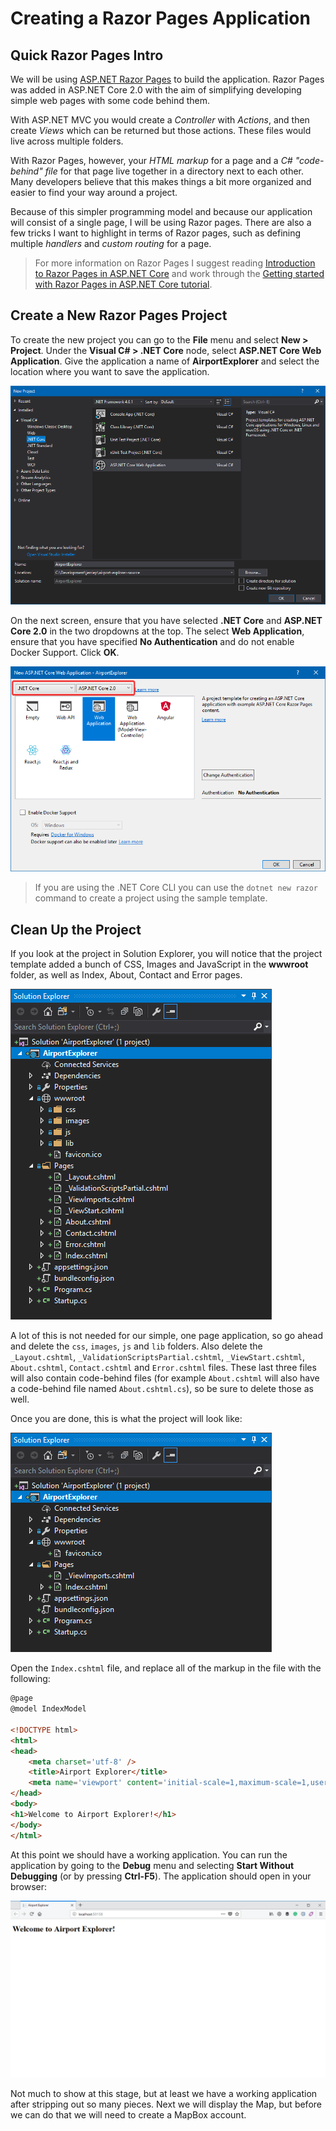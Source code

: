# Creating a Razor Pages Application

## Quick Razor Pages Intro

We will be using [ASP.NET Razor Pages](https://docs.microsoft.com/en-us/aspnet/core/mvc/razor-pages/) to build the application. Razor Pages was added in ASP.NET Core 2.0 with the aim of simplifying developing simple web pages with some code behind them. 

With ASP.NET MVC you would create a _Controller_ with _Actions_, and then create _Views_ which can be returned but those actions. These files would live across multiple folders. 

With Razor Pages, however, your _HTML markup_ for a page and a _C# "code-behind" file_ for that page live together in a directory next to each other. Many developers believe that this makes things a bit more organized and easier to find your way around a project.

Because of this simpler programming model and because our application will consist of a single page, I will be using Razor pages. There are also a few tricks I want to highlight in terms of Razor pages, such as defining multiple _handlers_ and _custom routing_ for a page.

> For more information on Razor Pages I suggest reading [Introduction to Razor Pages in ASP.NET Core](https://docs.microsoft.com/en-us/aspnet/core/mvc/razor-pages/) and work through the [Getting started with Razor Pages in ASP.NET Core tutorial](https://docs.microsoft.com/en-us/aspnet/core/tutorials/razor-pages/razor-pages-start).

## Create a New Razor Pages Project

To create the new project you can go to the **File** menu and select **New > Project**. Under the **Visual C# > .NET Core** node, select **ASP.NET Core Web Application**. Give the application a name of **AirportExplorer** and select the location where you want to save the application.

![](new-project.png)

On the next screen, ensure that you have selected **.NET Core** and **ASP.NET Core 2.0** in the two dropdowns at the top. The select **Web Application**, ensure that you have specified **No Authentication** and do not enable Docker Support. Click **OK**.

![](new-aspnet-application.png)

> If you are using the .NET Core CLI you can use the `dotnet new razor` command to create a project using the sample template.

## Clean Up the Project

If you look at the project in Solution Explorer, you will notice that the project template added a bunch of CSS, Images and JavaScript in the **wwwroot** folder, as well as Index, About, Contact and Error pages.

![](solution-explorer.png)

A lot of this is not needed for our simple, one page application, so go ahead and delete the `css`, `images`, `js` and `lib` folders. Also delete the `_Layout.cshtml`, `_ValidationScriptsPartial.cshtml`, `_ViewStart.cshtml`, `About.cshtml`, `Contact.cshtml` and `Error.cshtml` files. These last three files will also contain code-behind files (for example `About.cshtml` will also have a code-behind file named `About.cshtml.cs`), so be sure to delete those as well.

Once you are done, this is what the project will look like:

![](solution-explorer-clean.png)

Open the `Index.cshtml` file, and replace all of the markup in the file with the following:

```html
@page
@model IndexModel

<!DOCTYPE html>
<html>
<head>
    <meta charset='utf-8' />
    <title>Airport Explorer</title>
    <meta name='viewport' content='initial-scale=1,maximum-scale=1,user-scalable=no' />
</head>
<body>
<h1>Welcome to Airport Explorer!</h1>
</body>
</html>
```

At this point we should have a working application. You can run the application by going to the **Debug** menu and selecting **Start Without Debugging** (or by pressing **Ctrl-F5**). The application should open in your browser:

![](run-application.png)

Not much to show at this stage, but at least we have a working application after stripping out so many pieces. Next we will display the Map, but before we can do that we will need to create a MapBox account.